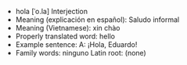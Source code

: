 - hola	[ˈo.la]	Interjection
- Meaning (explicación en español): Saludo informal
- Meaning (Vietnamese): xin chào
- Properly translated word: hello
- Example sentence: A: ¡Hola, Eduardo!
- Family words: ninguno	Latin root: (none)